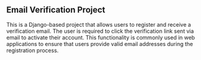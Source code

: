 ## Email Verification Project
This is a Django-based project that allows users to register and receive a verification email. The user is required to click the verification link sent via email to activate their account. This functionality is commonly used in web applications to ensure that users provide valid email addresses during the registration process.
